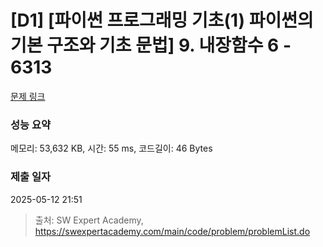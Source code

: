 # [D1] [파이썬 프로그래밍 기초(1) 파이썬의 기본 구조와 기초 문법] 9. 내장함수 6 - 6313 

[문제 링크](https://swexpertacademy.com/main/code/problem/problemDetail.do?contestProbId=AWcWETX65WADFAU4) 

### 성능 요약

메모리: 53,632 KB, 시간: 55 ms, 코드길이: 46 Bytes

### 제출 일자

2025-05-12 21:51



> 출처: SW Expert Academy, https://swexpertacademy.com/main/code/problem/problemList.do